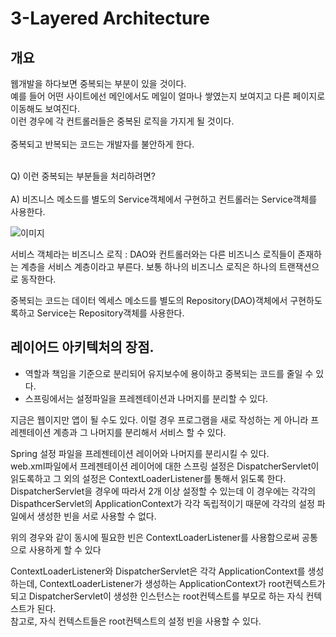 # 3-Layered Architecture

## 개요
웹개발을 하다보면 중복되는 부분이 있을 것이다.<br>
예를 들어 어떤 사이트에선 메인에서도 메일이 얼마나 쌓였는지 보여지고 다른 페이지로 이동해도 보여진다.<br>
이런 경우에 각 컨트롤러들은 중복된 로직을 가지게 될 것이다.<br><br>
중복되고 반복되는 코드는 개발자를 불안하게 한다.<br><br>

Q) 이런 중복되는 부분들을 처리하려면?<br><br>
A) 비즈니스 메소드를 별도의 Service객체에서 구현하고 컨트롤러는 Service객체를 사용한다.

![이미지](https://cphinf.pstatic.net/mooc/20180219_85/1519008848012uvMNx_PNG/1.png?type=w760)

서비스 객체라는 비즈니스 로직 : DAO와 컨트롤러와는 다른 비즈니스 로직들이 존재하는 계층을 서비스 계층이라고 부른다.
보통 하나의 비즈니스 로직은 하나의 트랜잭션으로 동작한다.<br>

중복되는 코드는 데이터 엑세스 메소드를 별도의 Repository(DAO)객체에서 구현하도록하고 Service는 Repository객체를 사용한다.

## 레이어드 아키텍처의 장점.
* 역할과 책임을 기준으로 분리되어 유지보수에 용이하고 중복되는 코드를 줄일 수 있다.
* 스프링에서는 설정파일을 프레젠테이션과 나머지를 분리할 수 있다.

지금은 웹이지만 앱이 될 수도 있다. 이럴 경우 프로그램을 새로 작성하는 게 아니라 프레젠테이션 계층과 그 나머지를 분리해서 서비스 할 수 있다.<br>

Spring 설정 파일을 프레젠테이션 레이어와 나머지를 분리시킬 수 있다.<br>
web.xml파일에서 프레젠테이션 레이어에 대한 스프링 설정은 DispatcherServlet이 읽도록하고 그 외의 설정은 ContextLoaderListener를 통해서 읽도록 한다.<br>
DispatcherServlet을 경우에 따라서 2개 이상 설정할 수 있는데 이 경우에는 각각의 DispathcerServlet의 ApplicationContext가 각각 독립적이기 때문에 각각의 설정 파일에서 생성한 빈을 서로 사용할 수 없다.<br>

위의 경우와 같이 동시에 필요한 빈은 ContextLoaderListener를 사용함으로써 공통으로 사용하게 할 수 있다<br>

ContextLoaderListener와 DispatcherServlet은 각각 ApplicationContext를 생성하는데, ContextLoaderListener가 생성하는 ApplicationContext가 root컨텍스트가 되고 DispatcherServlet이 생성한 인스턴스는 root컨텍스트를 부모로 하는 자식 컨텍스트가 된다.<br>
참고로, 자식 컨텍스트들은 root컨텍스트의 설정 빈을 사용할 수 있다.